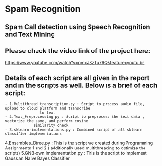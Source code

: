 # Spam Recognition
## Spam Call detection using Speech Recognition and Text Mining

## Please check the video link of the project here:
https://www.youtube.com/watch?v=pmxJSzTu76Q&feature=youtu.be

## Details of each script are all given in the report and in the scripts as well. Below is a brief of each script:
	- 1.Multithread_transcription.py : Script to process audio file, upload to cloud platform and transcribe
				    to text
	- 2.Text_Preprocessing.py : Script to preprocess the text data , vectorize the same, and perform cosine
			     similarity check
	- 3.sklearn-implementations.py : Combined script of all sklearn classifier implementations

4.Ensembles_Dtree.py : This is the script we created during Programming Assignments 1 and 2 ( additionally
			  used multithreading to optimize the scripts)
5.GNB-own implementation.py : This is the script to implement Gaussian Naive Bayes Classifier
